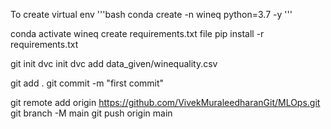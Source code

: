 To create virtual env 
'''bash
conda create -n wineq python=3.7 -y
'''

conda activate wineq
create requirements.txt file
pip install -r requirements.txt

git init
dvc init
dvc add data_given/winequality.csv

git add .
git commit -m "first commit"

git remote add origin https://github.com/VivekMuraleedharanGit/MLOps.git
git branch -M main
git push origin main
